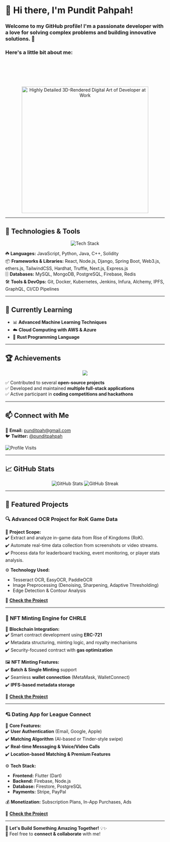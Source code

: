 # 👋 Hi there, I'm Pundit Pahpah!

<p><h3> Welcome to my GitHub profile! I'm a passionate developer with a love for solving complex problems and building innovative solutions. 🚀</h3></p>

<h3> Here's a little bit about me: </h3> <br><br><br><br>



<p align="center">
  <img src="https://media1.giphy.com/media/v1.Y2lkPTc5MGI3NjExenZwYnIweWUzc2xmdW1zbTRvdzN0YTRteTR6Ym55Zzc0MWluczg2ZCZlcD12MV9pbnRlcm5hbF9naWZfYnlfaWQmY3Q9Zw/ytBoIyQ7ArpRirP0oh/giphy.gif" width="400" alt="Highly Detailed 3D-Rendered Digital Art of Developer at Work">
</p>

---

## 🔧 Technologies & Tools

<p align="center">
  <img src="https://skillicons.dev/icons?i=js,python,java,cpp,solidity,react,nodejs,django,spring,mysql,mongodb,postgres,docker,kubernetes,git,jenkins,aws,azure,rust,hardhat,web3,ethers,ipfs,graphql&perline=6" alt="Tech Stack">
</p>



☘️ **Languages:** JavaScript, Python, Java, C++, Solidity  
📦 **Frameworks & Libraries:** React, Node.js, Django, Spring Boot, Web3.js, ethers.js, TailwindCSS, Hardhat, Truffle, Next.js, Express.js  
🗄 **Databases:** MySQL, MongoDB, PostgreSQL, Firebase, Redis  
🛠 **Tools & DevOps:** Git, Docker, Kubernetes, Jenkins, Infura, Alchemy, IPFS, GraphQL, CI/CD Pipelines  

---

## 🌱 Currently Learning

- 📊 **Advanced Machine Learning Techniques**
- ☁️ **Cloud Computing with AWS & Azure**
- 🦀 **Rust Programming Language**

---

## 🏆 Achievements

<p align="center">
  <img src="https://readme-typing-svg.herokuapp.com?font=Fira+Code&weight=500&size=22&pause=1000&center=true&vCenter=true&width=600&height=50&lines=🏆+Achievements;+🚀+Open-source+Contributor;+💡+Hackathon+Winner;+🔥+Built+Multiple+Full-stack+Apps" />
</p>

✅ Contributed to several **open-source projects**  
✅ Developed and maintained **multiple full-stack applications**  
✅ Active participant in **coding competitions and hackathons**  

---

## 📫 Connect with Me

📧 **Email:** [punditpah@gmail.com](mailto:punditpah@gmail.com)  
🐦 **Twitter:** [@punditpahpah](https://twitter.com/punditpahpah)  

![Profile Visits](https://komarev.com/ghpvc/?username=punditpahpah&label=Profile%20Views&color=blue&style=flat)

---

## 📈 GitHub Stats

<p align="center">
  <img src="https://github-readme-stats.vercel.app/api?username=punditpahpah&show_icons=true&theme=radical" alt="GitHub Stats"/>
  <img src="https://github-readme-streak-stats.herokuapp.com/?user=punditpahpah&theme=radical" alt="GitHub Streak"/>
</p>

---

## 🚀 Featured Projects

### 🔍 Advanced OCR Project for RoK Game Data

📌 **Project Scope:**  
✔️ Extract and analyze in-game data from Rise of Kingdoms (RoK).  
✔️ Automate real-time data collection from screenshots or video streams.  
✔️ Process data for leaderboard tracking, event monitoring, or player stats analysis.  

⚙️ **Technology Used:**  
- Tesseract OCR, EasyOCR, PaddleOCR  
- Image Preprocessing (Denoising, Sharpening, Adaptive Thresholding)  
- Edge Detection & Contour Analysis  

🔗 **[Check the Project](https://github.com/punditpahpah/OCR-RokGame-Scanner)**

---

### 🎨 NFT Minting Engine for CHRLE

📌 **Blockchain Integration:**  
✔️ Smart contract development using **ERC-721**  
✔️ Metadata structuring, minting logic, and royalty mechanisms  
✔️ Security-focused contract with **gas optimization**  

🖼 **NFT Minting Features:**  
✔️ **Batch & Single Minting** support  
✔️ Seamless **wallet connection** (MetaMask, WalletConnect)  
✔️ **IPFS-based metadata storage**  

🔗 **[Check the Project](https://github.com/punditpahpah/CHRLE-Nft-Minting)**

---

### 💘 Dating App for League Connect

📌 **Core Features:**  
✔️ **User Authentication** (Email, Google, Apple)  
✔️ **Matching Algorithm** (AI-based or Tinder-style swipe)  
✔️ **Real-time Messaging & Voice/Video Calls**  
✔️ **Location-based Matching & Premium Features**  

⚙️ **Tech Stack:**  
- **Frontend:** Flutter (Dart)  
- **Backend:** Firebase, Node.js  
- **Database:** Firestore, PostgreSQL  
- **Payments:** Stripe, PayPal  

💰 **Monetization:** Subscription Plans, In-App Purchases, Ads  

🔗 **[Check the Project](https://github.com/punditpahpah/league-connect)**

---

🚀 **Let's Build Something Amazing Together!** 💡✨  
💬 Feel free to **connect & collaborate** with me!
